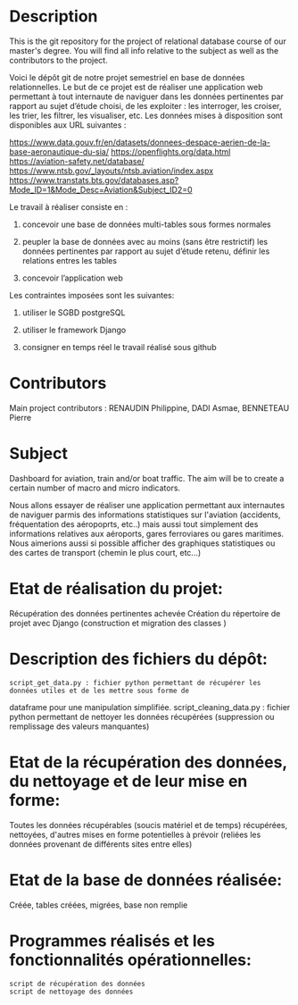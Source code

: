 # Description 

This is the git repository for the project of relational database course of our master's degree. You will find all info relative to the subject as well as the contributors to the project.

Voici le dépôt git de notre projet semestriel en base de données relationnelles. Le but de ce projet est de réaliser une application web permettant à tout internaute de naviguer dans les données pertinentes par rapport au sujet d’étude choisi,
de les exploiter : les interroger, les croiser, les trier, les filtrer, les visualiser, etc.
Les données mises à disposition sont disponibles aux URL suivantes :

https://www.data.gouv.fr/en/datasets/donnees-despace-aerien-de-la-base-aeronautique-du-sia/
https://openflights.org/data.html
https://aviation-safety.net/database/
https://www.ntsb.gov/_layouts/ntsb.aviation/index.aspx
https://www.transtats.bts.gov/databases.asp?Mode_ID=1&Mode_Desc=Aviation&Subject_ID2=0


Le travail à réaliser consiste en : 

1) concevoir une base de données multi-tables sous formes normales

2) peupler la base de données avec au moins (sans être restrictif) les données pertinentes par rapport au sujet d’étude retenu, définir les relations entres les tables

3) concevoir l’application web


Les contraintes imposées sont les suivantes:

1) utiliser le SGBD postgreSQL

2) utiliser le framework Django

3) consigner en temps réel le travail réalisé sous github

# Contributors
Main project contributors : RENAUDIN Philippine, DADI Asmae, BENNETEAU Pierre

# Subject

Dashboard for aviation, train and/or boat traffic. The aim will be to create a certain number of macro and micro indicators.

Nous allons essayer de réaliser une application permettant aux internautes de naviguer parmis des informations statistiques sur l'aviation (accidents, fréquentation des aéropoprts, etc..) mais aussi tout simplement des informations relatives aux aéroports, gares ferroviares ou gares maritimes.
Nous aimerions aussi si possible afficher des graphiques statistiques ou des cartes de transport (chemin le plus court, etc...)

# Etat de réalisation du projet:
Récupération des données pertinentes achevée
Création du répertoire de projet avec Django (construction et migration des classes )

# Description des fichiers du dépôt:
	script_get_data.py : fichier python permettant de récupérer les données utiles et de les mettre sous forme de 
dataframe pour une manipulation simplifiée.
	script_cleaning_data.py : fichier python permettant de nettoyer les données récupérées (suppression ou remplissage des valeurs manquantes)

# Etat de la récupération des données, du nettoyage et de leur mise en forme:
Toutes les données récupérables (soucis matériel et de temps) récupérées, nettoyées, d'autres mises en forme potentielles à prévoir (reliées les données provenant de différents sites entre elles)

# Etat de la base de données réalisée:
Créée, tables créées, migrées, base non remplie

# Programmes réalisés et les fonctionnalités opérationnelles:
	script de récupération des données
	script de nettoyage des données
